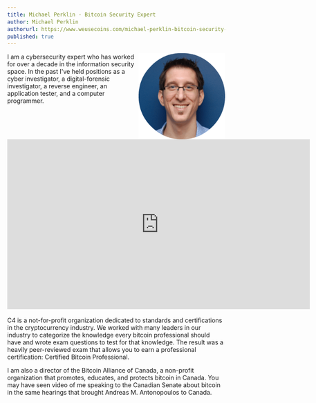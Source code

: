 ```yaml
---
title: Michael Perklin - Bitcoin Security Expert
author: Michael Perklin
authorurl: https://www.weusecoins.com/michael-perklin-bitcoin-security-expert
published: true
---
```


<img src="/images/michael-perklin.png" alt="Michael Perklin" align="right">

I am a cybersecurity expert who has worked for over a decade in the information security space. In the past I've held positions as a cyber investigator, a digital-forensic investigator, a reverse engineer, an application tester, and a computer programmer.

<iframe width="700" height="394" src="https://www.youtube.com/embed/J4x8Hz6_hq0" frameborder="0" allowfullscreen></iframe>

C4 is a not-for-profit organization dedicated to standards and certifications in the cryptocurrency industry. We worked with many leaders in our industry to categorize the knowledge every bitcoin professional should have and wrote exam questions to test for that knowledge. The result was a heavily peer-reviewed exam that allows you to earn a professional certification: Certified Bitcoin Professional.

I am also a director of the Bitcoin Alliance of Canada, a non-profit organization that promotes, educates, and protects bitcoin in Canada. You may have seen video of me speaking to the Canadian Senate about bitcoin in the same hearings that brought Andreas M. Antonopoulos to Canada.

